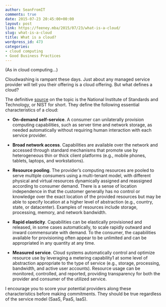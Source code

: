 ```yaml
---
author: SeanFromIT
comments: true
date: 2015-07-23 20:45:00+00:00
layout: post
link: https://feeney.mba/2015/07/23/what-is-a-cloud/
slug: what-is-a-cloud
title: What is a cloud?
wordpress_id: 473
categories:
- cloud computing
- Good Business Practices
---
```


(As in cloud computing...)

Cloudwashing is rampant these days. Just about any managed service provider will tell you their offering is a cloud offering. But what defines a cloud?

The definitive [source](http://csrc.nist.gov/publications/nistpubs/800-145/SP800-145.pdf) on the topic is the National Institute of Standards and Technology, or NIST for short. They define the following essential characteristics of a cloud:



	
  * **On-demand self-service**. A consumer can unilaterally provision computing capabilities, such as server time and network storage, as needed automatically without requiring human interaction with each service provider.

	
  * **Broad network access**. Capabilities are available over the network and accessed through standard mechanisms that promote use by heterogeneous thin or thick client platforms (e.g., mobile phones, tablets, laptops, and workstations).

	
  * **Resource pooling**. The provider’s computing resources are pooled to serve multiple consumers using a multi-tenant model, with different physical and virtual resources dynamically assigned and reassigned according to consumer demand. There is a sense of location independence in that the customer generally has no control or knowledge over the exact location of the provided resources but may be able to specify location at a higher level of abstraction (e.g., country, state, or datacenter). Examples of resources include storage, processing, memory, and network bandwidth.

	
  * **Rapid elasticity**. Capabilities can be elastically provisioned and released, in some cases automatically, to scale rapidly outward and inward commensurate with demand. To the consumer, the capabilities available for provisioning often appear to be unlimited and can be appropriated in any quantity at any time.

	
  * **Measured service**. Cloud systems automatically control and optimize resource use by leveraging a metering capability1 at some level of abstraction appropriate to the type of service (e.g., storage, processing, bandwidth, and active user accounts). Resource usage can be monitored, controlled, and reported, providing transparency for both the provider and consumer of the utilized service.


I encourage you to score your potential providers along these characteristics before making commitments. They should be true regardless of the service model (SaaS, PaaS, IaaS).
